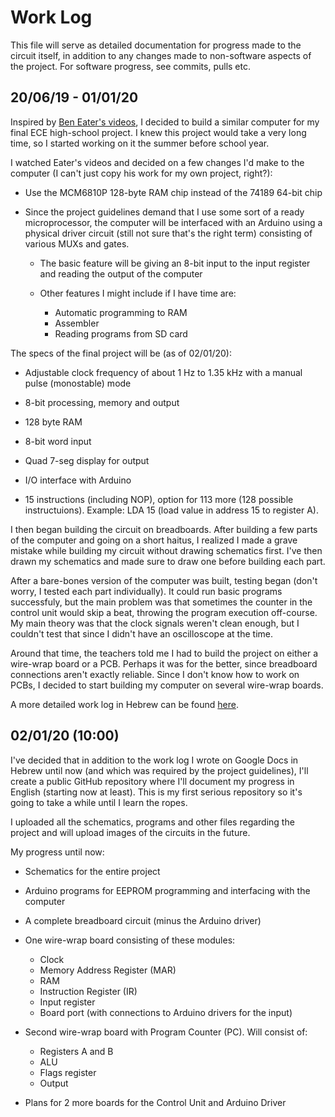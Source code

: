 # Work Log

This file will serve as detailed documentation for progress made to the circuit itself, in addition to any changes made to non-software aspects of the project. For software progress, see commits, pulls etc.

## 20/06/19 - 01/01/20

Inspired by [Ben Eater's videos](https://www.youtube.com/playlist?list=PLowKtXNTBypGqImE405J2565dvjafglHU), I decided to build a similar computer for my final ECE high-school project. I knew this project would take a very long time, so I started working on it the summer before school year.

I watched Eater's videos and decided on a few changes I'd make to the computer (I can't just copy his work for my own project, right?):
* Use the MCM6810P 128-byte RAM chip instead of the 74189 64-bit chip

* Since the project guidelines demand that I use some sort of a ready microprocessor, the computer will be interfaced with an Arduino using a physical driver circuit (still not sure that's the right term) consisting of various MUXs and gates.

  * The basic feature will be giving an 8-bit input to the input register and reading the output of the computer
  * Other features I might include if I have time are:
  
    * Automatic programming to RAM
    * Assembler
    * Reading programs from SD card

The specs of the final project will be (as of 02/01/20):

* Adjustable clock frequency of about 1 Hz to 1.35 kHz with a manual pulse (monostable) mode

* 8-bit processing, memory and output

* 128 byte RAM

* 8-bit word input

* Quad 7-seg display for output

* I/O interface with Arduino

* 15 instructions (including NOP), option for 113 more (128 possible instructuions). Example: LDA 15 (load value in address 15 to register A).

I then began building the circuit on breadboards. After building a few parts of the computer and going on a short haitus, I realized I made a grave mistake while building my circuit without drawing schematics first. I've then drawn my schematics and made sure to draw one before building each part.

After a bare-bones version of the computer was built, testing began (don't worry, I tested each part individually). It could run basic programs successfuly, but the main problem was that sometimes the counter in the control unit would skip a beat, throwing the program execution off-course. My main theory was that the clock signals weren't clean enough, but I couldn't test that since I didn't have an oscilloscope at the time.

Around that time, the teachers told me I had to build the project on either a wire-wrap board or a PCB. Perhaps it was for the better, since breadboard connections aren't exactly reliable. Since I don't know how to work on PCBs, I decided to start building my computer on several wire-wrap boards.

A more detailed work log in Hebrew can be found [here](https://docs.google.com/document/d/1f-CUX1oLNrWuMgMoHW-Djt5JsNIpseODwH8WzywEzs0/edit?usp=sharing).

## 02/01/20 (10:00)

I've decided that in addition to the work log I wrote on Google Docs in Hebrew until now (and which was required by the project guidelines), I'll create a public GitHub repository where I'll document my progress in English (starting now at least). This is my first serious repository so it's going to take a while until I learn the ropes.

I uploaded all the schematics, programs and other files regarding the project and will upload images of the circuits in the future.

My progress until now:
* Schematics for the entire project

* Arduino programs for EEPROM programming and interfacing with the computer

* A complete breadboard circuit (minus the Arduino driver)

* One wire-wrap board consisting of these modules:

  * Clock
  * Memory Address Register (MAR)
  * RAM
  * Instruction Register (IR)
  * Input register
  * Board port (with connections to Arduino drivers for the input)
  
* Second wire-wrap board with Program Counter (PC). Will consist of:

  * Registers A and B
  * ALU
  * Flags register
  * Output
  
* Plans for 2 more boards for the Control Unit and Arduino Driver
